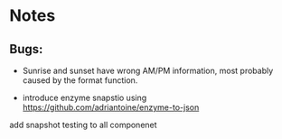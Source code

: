 ﻿# Notes

## Bugs:

- Sunrise and sunset have wrong AM/PM information, most probably caused by the format function.


- introduce enzyme snapstio using
https://github.com/adriantoine/enzyme-to-json

add snapshot testing to all componenet